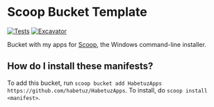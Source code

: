 # Scoop Bucket Template

[![Tests](https://github.com/habetuz/HabetuzApps/actions/workflows/ci.yml/badge.svg)](https://github.com/habetuz/HabetuzApps/actions/workflows/ci.yml) [![Excavator](https://github.com/habetuz/HabetuzApps/actions/workflows/excavator.yml/badge.svg)](https://github.com/habetuz/HabetuzApps/actions/workflows/excavator.yml)

Bucket with my apps for [Scoop](https://scoop.sh), the Windows command-line installer.

How do I install these manifests?
---------------------------------

To add this bucket, run `scoop bucket add HabetuzApps https://github.com/habetuz/HabetuzApps`. To install, do `scoop install <manifest>`.
